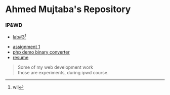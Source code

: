 # Ahmed Mujtaba's Repository
### IP&amp;WD
* [lab#3](ipwd/lab3.html)[^lab3]
[^lab3]:wll
* [assignment 1](ipwd/login.html)
* [php demo binary converter](http://34.72.223.141/index.php)
* [resume](http://35.225.81.225/)

> Some of my web development work<br>
> those are experiments, during ipwd course.
